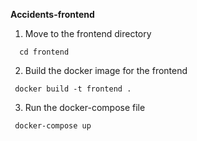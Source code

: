 
**Accidents-frontend**
1) Move to the frontend directory
```
  cd frontend
```
2) Build the docker image for the frontend
 ```
  docker build -t frontend .
```
3) Run the docker-compose file
```
 docker-compose up
```
